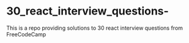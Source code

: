 # 30_react_interview_questions-
This is a repo providing solutions to 30 react interview questions from FreeCodeCamp
